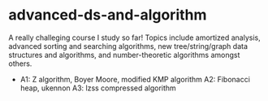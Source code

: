 # advanced-ds-and-algorithm
A really challeging course I study so far! Topics include amortized analysis, advanced sorting and searching algorithms, new tree/string/graph data structures and algorithms, and number-theoretic algorithms amongst others.
- A1: Z algorithm, Boyer Moore, modified KMP algorithm
A2: Fibonacci heap, ukennon
A3: lzss compressed algorithm
